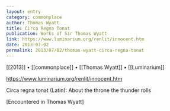 ```yaml
---
layout: entry
category: commonplace
author: Thomas Wyatt
title: Circa Regna Tonat
publication: Works of Sir Thomas Wyatt
link: https://www.luminarium.org/renlit/innocent.htm
date: 2013-07-02
permalink: 2013/07/02/thomas-wyatt-circa-regna-tonat
---
```


[[2013]] • [[commonplace]] • [[Thomas Wyatt]] • [[Luminarium]]

https://www.luminarium.org/renlit/innocent.htm

Circa regna tonat (Latin): About the throne the thunder rolls

[Encountered in Thomas Wyatt]